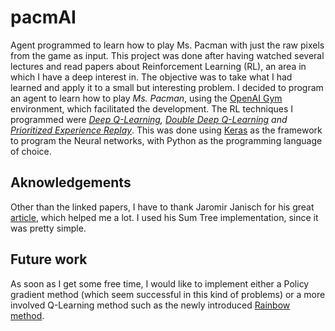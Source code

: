 # pacmAI
Agent programmed to learn how to play Ms. Pacman with just the raw pixels from the game as input.
This project was done after having watched several lectures and read papers about Reinforcement Learning (RL), an area in which I have a deep interest in. The objective was to take what I had learned and apply it to a small but interesting problem. 
I decided to program an agent to learn how to play _Ms. Pacman_, using the [OpenAI Gym](https://gym.openai.com/docs/) environment, which facilitated the development. The RL techniques I programmed were _[Deep Q-Learning](https://deepmind.com/research/dqn/), [Double Deep Q-Learning](https://arxiv.org/abs/1509.06461) and [Prioritized Experience Replay](https://arxiv.org/abs/1511.05952)_. This was done using [Keras](https://keras.io/) as the framework to program the Neural networks, with Python as the programming language of choice.

## Aknowledgements
Other than the linked papers, I have to thank Jaromir Janisch for his great [article](https://jaromiru.com/2016/11/07/lets-make-a-dqn-double-learning-and-prioritized-experience-replay/), which helped me a lot. I used his Sum Tree implementation, since it was pretty simple. 

## Future work
As soon as I get some free time, I would like to implement either a Policy gradient method (which seem successful in this kind of problems) or a more involved Q-Learning method such as the newly introduced [Rainbow method](https://arxiv.org/abs/1710.02298). 

